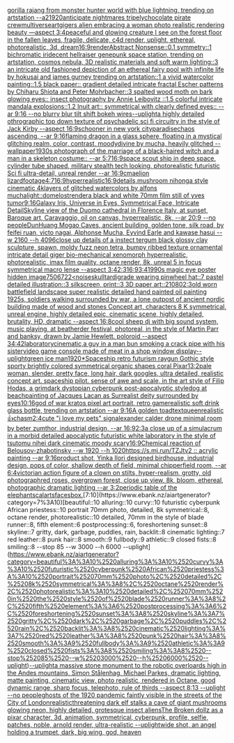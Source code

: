 [gorilla rajang from monster hunter world with blue lightning, trending on artstation --a2](https://www.ebank.nz/aiartgenerator?category=gorilla%2520rajang%2520from%2520monster%2520hunter%2520world%2520with%2520blue%2520lightning%2C%2520trending%2520on%2520artstation%2520--a2)[1920](https://www.ebank.nz/aiartgenerator?category=1920)[anticipate nightmares tripely](https://www.ebank.nz/aiartgenerator?category=anticipate%2520nightmares%2520tripely)[chocolate pirate crew](https://www.ebank.nz/aiartgenerator?category=chocolate%2520pirate%2520crew)[multiverse](https://www.ebank.nz/aiartgenerator?category=multiverse)[art](https://www.ebank.nz/aiartgenerator?category=art)[gigers alien embracing a woman photo realistic rendering beauty —aspect 3:4](https://www.ebank.nz/aiartgenerator?category=gigers%2520alien%2520embracing%2520a%2520woman%2520photo%2520realistic%2520rendering%2520beauty%2520%E2%80%94aspect%25203%3A4)[peaceful and glowing creature I see on the forest floor in the fallen leaves, fragile, delicate, c4d render, uplight,  ethereal, photorealistic, 3d,  dream](https://www.ebank.nz/aiartgenerator?category=peaceful%2520and%2520glowing%2520creature%2520I%2520see%2520on%2520the%2520forest%2520floor%2520in%2520the%2520fallen%2520leaves%2C%2520fragile%2C%2520delicate%2C%2520c4d%2520render%2C%2520uplight%2C%2520%2520ethereal%2C%2520photorealistic%2C%25203d%2C%2520%2520dream)[16:9](https://www.ebank.nz/aiartgenerator?category=16%3A9)[render](https://www.ebank.nz/aiartgenerator?category=render)[Abstract Nonsense::0.1 symmetry::1 bichromatic iridecent hellraiser genepunk space station, trending on artstation, cosmos nebula, 3D realistic materials and soft warm lighting::3 an intricate old fashioned depiction of an ethereal fairy pool with infinite life by hokusai and james gurney trending on artstation::1 a vivid watercolor painting::1.5 black paper:: gradient detailed intricate fractal Escher patterns by Chiharu Shiota and Peter Mohrbacher::3 spalted wood moth on bark glowing eyes:: insect photography by Annie Leibovitz ::1.5 colorful intricate mandala explosions::1.2 Inuit art:: symmetrical with clearly defined eyes:: --ar 9:16 --no blurry blur tilt shift bokeh wires](https://www.ebank.nz/aiartgenerator?category=Abstract%2520Nonsense%3A%3A0.1%2520symmetry%3A%3A1%2520bichromatic%2520iridecent%2520hellraiser%2520genepunk%2520space%2520station%2C%2520trending%2520on%2520artstation%2C%2520cosmos%2520nebula%2C%25203D%2520realistic%2520materials%2520and%2520soft%2520warm%2520lighting%3A%3A3%2520an%2520intricate%2520old%2520fashioned%2520depiction%2520of%2520an%2520ethereal%2520fairy%2520pool%2520with%2520infinite%2520life%2520by%2520hokusai%2520and%2520james%2520gurney%2520trending%2520on%2520artstation%3A%3A1%2520a%2520vivid%2520watercolor%2520painting%3A%3A1.5%2520black%2520paper%3A%3A%2520gradient%2520detailed%2520intricate%2520fractal%2520Escher%2520patterns%2520by%2520Chiharu%2520Shiota%2520and%2520Peter%2520Mohrbacher%3A%3A3%2520spalted%2520wood%2520moth%2520on%2520bark%2520glowing%2520eyes%3A%3A%2520insect%2520photography%2520by%2520Annie%2520Leibovitz%2520%3A%3A1.5%2520colorful%2520intricate%2520mandala%2520explosions%3A%3A1.2%2520Inuit%2520art%3A%3A%2520symmetrical%2520with%2520clearly%2520defined%2520eyes%3A%3A%2520--ar%25209%3A16%2520--no%2520blurry%2520blur%2520tilt%2520shift%2520bokeh%2520wires)[--uplight](https://www.ebank.nz/aiartgenerator?category=--uplight)[a highly detailed othrographic top down texture of psychadelic sci fi circuitry in the style of Jack Kirby --aspect 16:9](https://www.ebank.nz/aiartgenerator?category=a%2520highly%2520detailed%2520othrographic%2520top%2520down%2520texture%2520of%2520psychadelic%2520sci%2520fi%2520circuitry%2520in%2520the%2520style%2520of%2520Jack%2520Kirby%2520--aspect%252016%3A9)[schooner in new york city](https://www.ebank.nz/aiartgenerator?category=schooner%2520in%2520new%2520york%2520city)[paradise](https://www.ebank.nz/aiartgenerator?category=paradise)[chaos ascending, --ar 9:16](https://www.ebank.nz/aiartgenerator?category=chaos%2520ascending%2C%2520--ar%25209%3A16)[flaming dragon in a glass sphere, floating in a mystical glitching realm, color, contrast, moody](https://www.ebank.nz/aiartgenerator?category=flaming%2520dragon%2520in%2520a%2520glass%2520sphere%2C%2520floating%2520in%2520a%2520mystical%2520glitching%2520realm%2C%2520color%2C%2520contrast%2C%2520moody)[divine by mucha, heavily glitched --wallpaper](https://www.ebank.nz/aiartgenerator?category=divine%2520by%2520mucha%2C%2520heavily%2520glitched%2520--wallpaper)[1930s photograph of the marriage of a black-haired witch and a man in a skeleton costume:: --ar 5:7](https://www.ebank.nz/aiartgenerator?category=1930s%2520photograph%2520of%2520the%2520marriage%2520of%2520a%2520black-haired%2520witch%2520and%2520a%2520man%2520in%2520a%2520skeleton%2520costume%3A%3A%2520--ar%25205%3A7)[16:9](https://www.ebank.nz/aiartgenerator?category=16%3A9)[space scout ship in deep space, cylinder tube shaped, military stealth tech looking, photorealistic futuristic Sci fi ultra-detail, unreal render --ar 16:9](https://www.ebank.nz/aiartgenerator?category=space%2520scout%2520ship%2520in%2520deep%2520space%2C%2520cylinder%2520tube%2520shaped%2C%2520military%2520stealth%2520tech%2520looking%2C%2520photorealistic%2520futuristic%2520Sci%2520fi%2520ultra-detail%2C%2520unreal%2520render%2520--ar%252016%3A9)[cmaelion lizard](https://www.ebank.nz/aiartgenerator?category=cmaelion%2520lizard)[footage](https://www.ebank.nz/aiartgenerator?category=footage)[4:7](https://www.ebank.nz/aiartgenerator?category=4%3A7)[16:9](https://www.ebank.nz/aiartgenerator?category=16%3A9)[](https://www.ebank.nz/aiartgenerator?category=)[hyperrealistic](https://www.ebank.nz/aiartgenerator?category=hyperrealistic)[16:9](https://www.ebank.nz/aiartgenerator?category=16%3A9)[details,](https://www.ebank.nz/aiartgenerator?category=details%2C)[mushroom nihonga style cinematic  4k](https://www.ebank.nz/aiartgenerator?category=mushroom%2520nihonga%2520style%2520cinematic%2520%25204k)[layers of glitched watercolors by alfons mucha](https://www.ebank.nz/aiartgenerator?category=layers%2520of%2520glitched%2520watercolors%2520by%2520alfons%2520mucha)[light::](https://www.ebank.nz/aiartgenerator?category=light%3A%3A)[dome](https://www.ebank.nz/aiartgenerator?category=dome)[lost](https://www.ebank.nz/aiartgenerator?category=lost)[render](https://www.ebank.nz/aiartgenerator?category=render)[a black and white 70mm film still of yves tumor](https://www.ebank.nz/aiartgenerator?category=a%2520black%2520and%2520white%252070mm%2520film%2520still%2520of%2520yves%2520tumor)[9:16](https://www.ebank.nz/aiartgenerator?category=9%3A16)[Galaxy Iris, Universe in Eyes, Symmetrical Face, Intricate Detail](https://www.ebank.nz/aiartgenerator?category=Galaxy%2520Iris%2C%2520Universe%2520in%2520Eyes%2C%2520Symmetrical%2520Face%2C%2520Intricate%2520Detail)[Skyline view of the Duomo cathedral in Florence Italy, at sunset, Baroque art, Caravaggio, oil on canvas, hyperrealistic, 8k, --ar 20:9 --no people](https://www.ebank.nz/aiartgenerator?category=Skyline%2520view%2520of%2520the%2520Duomo%2520cathedral%2520in%2520Florence%2520Italy%2C%2520at%2520sunset%2C%2520Baroque%2520art%2C%2520Caravaggio%2C%2520oil%2520on%2520canvas%2C%2520hyperrealistic%2C%25208k%2C%2520--ar%252020%3A9%2520--no%2520people)[DunHuang Mogao Caves, ancient building, golden tone, silk road, by feifei ruan, victo nagai, Alphonse Mucha, Eyvind Earle and kawase hasui --w 2160  --h 4096](https://www.ebank.nz/aiartgenerator?category=DunHuang%2520Mogao%2520Caves%2C%2520ancient%2520building%2C%2520golden%2520tone%2C%2520silk%2520road%2C%2520by%2520feifei%2520ruan%2C%2520victo%2520nagai%2C%2520Alphonse%2520Mucha%2C%2520Eyvind%2520Earle%2520and%2520kawase%2520hasui%2520--w%25202160%2520%2520--h%25204096)[close up details of a instect tergum black glossy clay sculpture, spawn, moldy fuzz neon tetra, bumpy ribbed texture ornamental intricate detail giger bio-mechanical xenomorph hyperrealistic, photorealistic, imax film quality, octane render, 8k, unreal 5 in focus symmetrical macro lense --aspect 3:4](https://www.ebank.nz/aiartgenerator?category=close%2520up%2520details%2520of%2520a%2520instect%2520tergum%2520black%2520glossy%2520clay%2520sculpture%2C%2520spawn%2C%2520moldy%2520fuzz%2520neon%2520tetra%2C%2520bumpy%2520ribbed%2520texture%2520ornamental%2520intricate%2520detail%2520giger%2520bio-mechanical%2520xenomorph%2520hyperrealistic%2C%2520photorealistic%2C%2520imax%2520film%2520quality%2C%2520octane%2520render%2C%25208k%2C%2520unreal%25205%2520in%2520focus%2520symmetrical%2520macro%2520lense%2520--aspect%25203%3A4)[2:3](https://www.ebank.nz/aiartgenerator?category=2%3A3)[16:9](https://www.ebank.nz/aiartgenerator?category=16%3A9)[3:4](https://www.ebank.nz/aiartgenerator?category=3%3A4)[1990s magic eye poster hidden image](https://www.ebank.nz/aiartgenerator?category=1990s%2520magic%2520eye%2520poster%2520hidden%2520image)[750](https://www.ebank.nz/aiartgenerator?category=750)[6722](https://www.ebank.nz/aiartgenerator?category=6722)[<noise](https://www.ebank.nz/aiartgenerator?category=%3Cnoise)[skull](https://www.ebank.nz/aiartgenerator?category=skull)[tardigrade wearing pinwheel hat::7 pastel detailed illustration::3 silkscreen, print::3 3D paper art::2](https://www.ebank.nz/aiartgenerator?category=tardigrade%2520wearing%2520pinwheel%2520hat%3A%3A7%2520pastel%2520detailed%2520illustration%3A%3A3%2520silkscreen%2C%2520print%3A%3A3%25203D%2520paper%2520art%3A%3A2)[1080](https://www.ebank.nz/aiartgenerator?category=1080)[2:3](https://www.ebank.nz/aiartgenerator?category=2%3A3)[old worn battlefield landscape super realistic detailed hand painted oil painting 1925s, soldiers walking surrounded by war, a lone outpost of ancient nordic building made of wood and stones Concept art, characters 8 K symmetrical, unreal engine, highly detailed  epic, cinematic scene, highly detailed,  brutality, HD, dramatic --aspect 16:8](https://www.ebank.nz/aiartgenerator?category=old%2520worn%2520battlefield%2520landscape%2520super%2520realistic%2520detailed%2520hand%2520painted%2520oil%2520painting%25201925s%2C%2520soldiers%2520walking%2520surrounded%2520by%2520war%2C%2520a%2520lone%2520outpost%2520of%2520ancient%2520nordic%2520building%2520made%2520of%2520wood%2520and%2520stones%2520Concept%2520art%2C%2520characters%25208%2520K%2520symmetrical%2C%2520unreal%2520engine%2C%2520highly%2520detailed%2520%2520epic%2C%2520cinematic%2520scene%2C%2520highly%2520detailed%2C%2520%2520brutality%2C%2520HD%2C%2520dramatic%2520--aspect%252016%3A8)[cool  sheep dj with big sound system, music playing, at beatherder festival, photoreal, in the style of Martin Parr and banksy, drawn by Jamie Hewlett. poloroid --aspect 34:42](https://www.ebank.nz/aiartgenerator?category=cool%2520%2520sheep%2520dj%2520with%2520big%2520sound%2520system%2C%2520music%2520playing%2C%2520at%2520beatherder%2520festival%2C%2520photoreal%2C%2520in%2520the%2520style%2520of%2520Martin%2520Parr%2520and%2520banksy%2C%2520drawn%2520by%2520Jamie%2520Hewlett.%2520poloroid%2520--aspect%252034%3A42)[laboratory](https://www.ebank.nz/aiartgenerator?category=laboratory)[cinematic,](https://www.ebank.nz/aiartgenerator?category=cinematic%2C)[a guy in a man bun smoking a crack pipe with his sister](https://www.ebank.nz/aiartgenerator?category=a%2520guy%2520in%2520a%2520man%2520bun%2520smoking%2520a%2520crack%2520pipe%2520with%2520his%2520sister)[video game console made of meat in a shop window display](https://www.ebank.nz/aiartgenerator?category=video%2520game%2520console%2520made%2520of%2520meat%2520in%2520a%2520shop%2520window%2520display)[--uplight](https://www.ebank.nz/aiartgenerator?category=--uplight)[green ice man](https://www.ebank.nz/aiartgenerator?category=green%2520ice%2520man)[1920](https://www.ebank.nz/aiartgenerator?category=1920)[*Spaceship retro futurism raygun Gothic style sporty brightly colored symmetrical organic shapes coral Pixar](https://www.ebank.nz/aiartgenerator?category=%2ASpaceship%2520retro%2520futurism%2520raygun%2520Gothic%2520style%2520sporty%2520brightly%2520colored%2520symmetrical%2520organic%2520shapes%2520coral%2520Pixar)[1](https://www.ebank.nz/aiartgenerator?category=1)[3:2](https://www.ebank.nz/aiartgenerator?category=3%3A2)[pale woman, slender, pretty face, long hair, dark googles, ultra detailed, realistic concept art. spaceship pilot. sense of awe and scale, in the art style of Filip Hodas, a grimdark dystopian cyberpunk post-apocalyptic style](https://www.ebank.nz/aiartgenerator?category=pale%2520woman%2C%2520slender%2C%2520pretty%2520face%2C%2520long%2520hair%2C%2520dark%2520googles%2C%2520ultra%2520detailed%2C%2520realistic%2520concept%2520art.%2520spaceship%2520pilot.%2520sense%2520of%2520awe%2520and%2520scale%2C%2520in%2520the%2520art%2520style%2520of%2520Filip%2520Hodas%2C%2520a%2520grimdark%2520dystopian%2520cyberpunk%2520post-apocalyptic%2520style)[dog at beach](https://www.ebank.nz/aiartgenerator?category=dog%2520at%2520beach)[painting of Jacques Lacan as Surrealist deity surrounded by eyes](https://www.ebank.nz/aiartgenerator?category=painting%2520of%2520Jacques%2520Lacan%2520as%2520Surrealist%2520deity%2520surrounded%2520by%2520eyes)[10:16](https://www.ebank.nz/aiartgenerator?category=10%3A16)[god of war kratos pixel art portrait, retro game](https://www.ebank.nz/aiartgenerator?category=god%2520of%2520war%2520kratos%2520pixel%2520art%2520portrait%2C%2520retro%2520game)[realistic soft drink glass bottle, trending on artstation --ar 9:16](https://www.ebank.nz/aiartgenerator?category=realistic%2520soft%2520drink%2520glass%2520bottle%2C%2520trending%2520on%2520artstation%2520--ar%25209%3A16)[A golden toad](https://www.ebank.nz/aiartgenerator?category=A%2520golden%2520toad)[text](https://www.ebank.nz/aiartgenerator?category=text)[queen](https://www.ebank.nz/aiartgenerator?category=queen)[realistic](https://www.ebank.nz/aiartgenerator?category=realistic)[👍](https://www.ebank.nz/aiartgenerator?category=%F0%9F%91%8D)[chasm](https://www.ebank.nz/aiartgenerator?category=chasm)[2:4](https://www.ebank.nz/aiartgenerator?category=2%3A4)[cute "i love my pets" sign](https://www.ebank.nz/aiartgenerator?category=cute%2520%22i%2520love%2520my%2520pets%22%2520sign)[alexander calder drone minimal room by beter zumthor, industrial design, --ar 16:9](https://www.ebank.nz/aiartgenerator?category=alexander%2520calder%2520drone%2520minimal%2520room%2520by%2520beter%2520zumthor%2C%2520industrial%2520design%2C%2520--ar%252016%3A9)[2:3](https://www.ebank.nz/aiartgenerator?category=2%3A3)[a close up of a simulacrum in a morbid detailed apocalyptic futuristic white laboratory in the style of tsutomu nihei dark cinematic moody scary](https://www.ebank.nz/aiartgenerator?category=a%2520close%2520up%2520of%2520a%2520simulacrum%2520in%2520a%2520morbid%2520detailed%2520apocalyptic%2520futuristic%2520white%2520laboratory%2520in%2520the%2520style%2520of%2520tsutomu%2520nihei%2520dark%2520cinematic%2520moody%2520scary)[16:9](https://www.ebank.nz/aiartgenerator?category=16%3A9)[Chemical reaction of Belousov-zhabotinsky --w 1920 --h 1020](https://www.ebank.nz/aiartgenerator?category=Chemical%2520reaction%2520of%2520Belousov-zhabotinsky%2520--w%25201920%2520--h%25201020)[https://s.mj.run/TZJtv2  :: acrylic painting --ar 9:16](https://www.ebank.nz/aiartgenerator?category=https%3A//s.mj.run/TZJtv2%2520%2520%3A%3A%2520acrylic%2520painting%2520--ar%25209%3A16)[product shot, Yinka Ilori designed birdhouse, industrial design, pops of color, shallow depth of field, minimal chipperfield room, --ar 6:4](https://www.ebank.nz/aiartgenerator?category=product%2520shot%2C%2520Yinka%2520Ilori%2520designed%2520birdhouse%2C%2520industrial%2520design%2C%2520pops%2520of%2520color%2C%2520shallow%2520depth%2520of%2520field%2C%2520minimal%2520chipperfield%2520room%2C%2520--ar%25206%3A4)[victorian action figure of a clown on stilts, hyper-realism, grotty, old photograph](https://www.ebank.nz/aiartgenerator?category=victorian%2520action%2520figure%2520of%2520a%2520clown%2520on%2520stilts%2C%2520hyper-realism%2C%2520grotty%2C%2520old%2520photograph)[red roses, overgrown forest, close up view, 8k, bloom, ethereal, photographic dramatic lighting --ar 3:2](https://www.ebank.nz/aiartgenerator?category=red%2520roses%2C%2520overgrown%2520forest%2C%2520close%2520up%2520view%2C%25208k%2C%2520bloom%2C%2520ethereal%2C%2520photographic%2520dramatic%2520lighting%2520--ar%25203%3A2)[periodic table of the elephants](https://www.ebank.nz/aiartgenerator?category=periodic%2520table%2520of%2520the%2520elephants)[calarts](https://www.ebank.nz/aiartgenerator?category=calarts)[faces](https://www.ebank.nz/aiartgenerator?category=faces)[box.](https://www.ebank.nz/aiartgenerator?category=box.)[7:10](https://www.ebank.nz/aiartgenerator?category=7%3A10)[beautiful::10 alluring::10 curvy::10 futuristic cyberpunk African priestess::10 portrait 70mm photo, detailed, 8k symmetrical::8, octane render, photorealistic::10 detailed, 70mm in the style of blade runner::8, fifth element::6 postprocessing::6, foreshortening sunset::8 skyline::7 gritty, dark, garbage, puddles, rain, backlit::8 cinematic lighting::7 red leather::8 punk hair::8 smooth::9 fullbody::9 athletic::9 closed fists::8 smiling::8 --stop 85 --w 3000 --h 6000 --uplight](https://www.ebank.nz/aiartgenerator?category=beautiful%3A%3A10%2520alluring%3A%3A10%2520curvy%3A%3A10%2520futuristic%2520cyberpunk%2520African%2520priestess%3A%3A10%2520portrait%252070mm%2520photo%2C%2520detailed%2C%25208k%2520symmetrical%3A%3A8%2C%2520octane%2520render%2C%2520photorealistic%3A%3A10%2520detailed%2C%252070mm%2520in%2520the%2520style%2520of%2520blade%2520runner%3A%3A8%2C%2520fifth%2520element%3A%3A6%2520postprocessing%3A%3A6%2C%2520foreshortening%2520sunset%3A%3A8%2520skyline%3A%3A7%2520gritty%2C%2520dark%2C%2520garbage%2C%2520puddles%2C%2520rain%2C%2520backlit%3A%3A8%2520cinematic%2520lighting%3A%3A7%2520red%2520leather%3A%3A8%2520punk%2520hair%3A%3A8%2520smooth%3A%3A9%2520fullbody%3A%3A9%2520athletic%3A%3A9%2520closed%2520fists%3A%3A8%2520smiling%3A%3A8%2520--stop%252085%2520--w%25203000%2520--h%25206000%2520--uplight)[--uplight](https://www.ebank.nz/aiartgenerator?category=--uplight)[a massive stone monument to the robotic overloards high in the Andes mountains, Simon Stålenhag, Michael Parkes, dramatic lighting, matte painting, cinematic view, photo realistic, rendered in Octane, good dynamic range, sharp focus, telephoto, rule of thirds --aspect 8:13 --uplight --no people](https://www.ebank.nz/aiartgenerator?category=a%2520massive%2520stone%2520monument%2520to%2520the%2520robotic%2520overloards%2520high%2520in%2520the%2520Andes%2520mountains%2C%2520Simon%2520St%C3%A5lenhag%2C%2520Michael%2520Parkes%2C%2520dramatic%2520lighting%2C%2520matte%2520painting%2C%2520cinematic%2520view%2C%2520photo%2520realistic%2C%2520rendered%2520in%2520Octane%2C%2520good%2520dynamic%2520range%2C%2520sharp%2520focus%2C%2520telephoto%2C%2520rule%2520of%2520thirds%2520--aspect%25208%3A13%2520--uplight%2520--no%2520people)[ghosts of the 1920 pandemic faintly visible in the streets of the City of London](https://www.ebank.nz/aiartgenerator?category=ghosts%2520of%2520the%25201920%2520pandemic%2520faintly%2520visible%2520in%2520the%2520streets%2520of%2520the%2520City%2520of%2520London)[realistic](https://www.ebank.nz/aiartgenerator?category=realistic)[threatening dark elf stalks a cave of giant mushrooms glowing neon, highly detailed, grotesque insect aliens](https://www.ebank.nz/aiartgenerator?category=threatening%2520dark%2520elf%2520stalks%2520a%2520cave%2520of%2520giant%2520mushrooms%2520glowing%2520neon%2C%2520highly%2520detailed%2C%2520grotesque%2520insect%2520aliens)[The Broken dollz as a pixar character, 3d, animation, symmetrical, cyberpunk, profile, selfie, patches, noble, arnold render, ultra-realistic --uplight](https://www.ebank.nz/aiartgenerator?category=The%2520Broken%2520dollz%2520as%2520a%2520pixar%2520character%2C%25203d%2C%2520animation%2C%2520symmetrical%2C%2520cyberpunk%2C%2520profile%2C%2520selfie%2C%2520patches%2C%2520noble%2C%2520arnold%2520render%2C%2520ultra-realistic%2520--uplight)[wide shot, an angel holding a trumpet, dark, big wing, god, heaven](https://www.ebank.nz/aiartgenerator?category=wide%2520shot%2C%2520an%2520angel%2520holding%2520a%2520trumpet%2C%2520dark%2C%2520big%2520wing%2C%2520god%2C%2520heaven)